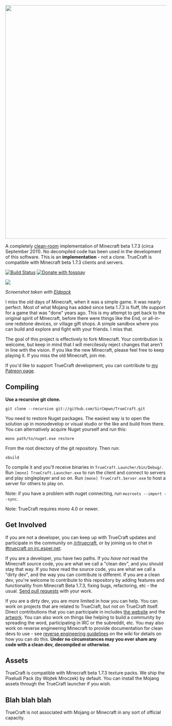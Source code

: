 <p align="center">
    <img src="https://sr.ht/3O-k.png" width="728" />
</p>

A completely [clean-room](https://en.wikipedia.org/wiki/Clean_room_design) implementation of Minecraft beta 1.7.3 (circa September 2011). No decompiled code has been used in the development of this software. This is an **implementation** - not a clone. TrueCraft is compatible with Minecraft beta 1.7.3 clients and servers.

[![Build Status](https://travis-ci.org/SirCmpwn/TrueCraft.svg?branch=master)](https://travis-ci.org/SirCmpwn/TrueCraft) [![Donate with fosspay](https://drewdevault.com/donate/static/donate-with-fosspay.png)](https://drewdevault.com/donate?project=1)

![](https://sr.ht/87Ov.png)

*Screenshot taken with [Eldpack](http://eldpack.com/)*

I miss the old days of Minecraft, when it was a simple game. It was nearly perfect. Most of what Mojang has added since beta 1.7.3 is fluff, life support for a game that was "done" years ago. This is my attempt to get back to the original spirit of Minecraft, before there were things like the End, or all-in-one redstone devices, or village gift shops. A simple sandbox where you can build and explore and fight with your friends. I miss that.

The goal of this project is effectively to fork Minecraft. Your contribution is welcome, but keep in mind that I will mercilessly reject changes that aren't in line with the vision. If you like the new Minecraft, please feel free to keep playing it. If you miss the old Minecraft, join me.

If you'd like to support TrueCraft development, you can contribute to [my Patreon
page](https://patreon.com/sircmpwn).

## Compiling

**Use a recursive git clone.**

    git clone --recursive git://github.com/SirCmpwn/TrueCraft.git

You need to restore Nuget packages. The easiest way is to open the solution up in monodevelop or visual studio or the like and build from there. You can alternatively acquire Nuget yourself and run this:

    mono path/to/nuget.exe restore

From the root directory of the git repository. Then run:

    xbuild

To compile it and you'll receive binaries in `TrueCraft.Launcher/bin/Debug/`. Run `[mono] TrueCraft.Launcher.exe` to run the client and connect to servers and play singleplayer and so on. Run `[mono] TrueCraft.Server.exe` to host a server for others to play on.

Note: if you have a problem with nuget connecting, run `mozroots --import --sync`.

Note: TrueCraft requires mono 4.0 or newer.

## Get Involved

If you are not a developer, you can keep up with TrueCraft updates and participate in the community on [/r/truecraft](https://reddit.com/r/truecraft), or by joining us to chat in [#truecraft on irc.esper.net](http://webchat.esper.net/?nick=&channels=truecraft).

If you are a developer, you have two paths. If you *have not* read the Minecraft source code, you are what we call a "clean dev", and you should stay that way. If you *have* read the source code, you are what we call a "dirty dev", and the way you can contribute is different. If you are a clean dev, you're welcome to contribute to this repository by adding features and functionality from Minecraft Beta 1.7.3, fixing bugs, refactoring, etc - the usual. [Send pull requests](https://help.github.com/articles/using-pull-requests/) with your work.

If you are a dirty dev, you are more limited in how you can help. You can work on projects that are related to TrueCraft, but not on TrueCraft itself. Direct contributions that you can participate in includes [the website](https://github.com/SirCmpwn/truecraft.io) and the [artwork](https://github.com/SirCmpwn/TrueCraft/tree/master/TrueCraft.Client/Content). You can also work on things like helping to build a community by spreading the word, participating in IRC or the subreddit, etc. You may also work on reverse engineering Minecraft to provide documentation for clean devs to use - see [reverse engineering guidelines](https://github.com/SirCmpwn/TrueCraft/wiki/Reverse-engineering-guidelines) on the wiki for details on how you can do this. **Under no circumstances may you ever share any code with a clean dev, decompiled or otherwise**.

## Assets

TrueCraft is compatible with Minecraft beta 1.7.3 texture packs. We ship the Pixeludi Pack (by Wojtek Mroczek) by default. You can install the Mojang assets through the TrueCraft launcher if you wish.

## Blah blah blah

TrueCraft is not associated with Mojang or Minecraft in any sort of official capacity.
